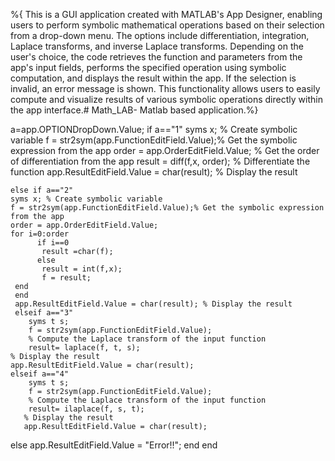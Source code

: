 %{ This is a GUI application created with MATLAB's App Designer, enabling users to perform symbolic mathematical operations based on their selection from a drop-down menu. The options include differentiation, integration, Laplace transforms, and inverse Laplace transforms. Depending on the user's choice, the code retrieves the function and parameters from the app's input fields, performs the specified operation using symbolic computation, and displays the result within the app. If the selection is invalid, an error message is shown. This functionality allows users to easily compute and visualize results of various symbolic operations directly within the app interface.# Math_LAB-
Matlab based application.%}

a=app.OPTIONDropDown.Value;
    if  a=="1"
     syms x; % Create symbolic variable
     f = str2sym(app.FunctionEditField.Value);% Get the symbolic expression from the app
     order = app.OrderEditField.Value; % Get the order of differentiation from the app
     result = diff(f,x, order); % Differentiate the function
     app.ResultEditField.Value = char(result); % Display the result
    
    else if a=="2"
    syms x; % Create symbolic variable
    f = str2sym(app.FunctionEditField.Value);% Get the symbolic expression from the app
    order = app.OrderEditField.Value;
    for i=0:order
          if i==0
           result =char(f);  
          else
           result = int(f,x);
           f = result;
     end
     end
     app.ResultEditField.Value = char(result); % Display the result
     elseif a=="3"
        syms t s;
        f = str2sym(app.FunctionEditField.Value);
        % Compute the Laplace transform of the input function
        result= laplace(f, t, s);
    % Display the result
    app.ResultEditField.Value = char(result);
    elseif a=="4"
        syms t s;
        f = str2sym(app.FunctionEditField.Value);
        % Compute the Laplace transform of the input function
        result= ilaplace(f, s, t);
       % Display the result
       app.ResultEditField.Value = char(result);
  else
  app.ResultEditField.Value = "Error!!";
  end
  end
    
